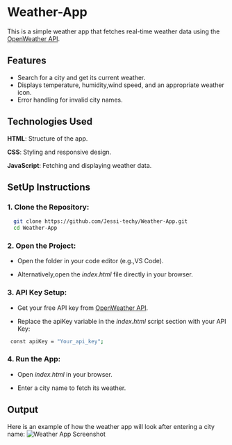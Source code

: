 # Weather-App
This is a simple weather app that fetches real-time weather data using the [OpenWeather API](https://openweathermap.org/).

## Features
- Search for a city and get its current weather.
- Displays temperature, humidity,wind speed, and an appropriate weather icon.
- Error handling for invalid city names.

## Technologies Used
  **HTML**: Structure of the app.
  
  **CSS**: Styling and responsive design.
  
  **JavaScript**: Fetching and displaying weather data.

## SetUp Instructions
  ### **1. Clone the Repository**:
  ~~~bash
    git clone https://github.com/Jessi-techy/Weather-App.git
    cd Weather-App
  ~~~
  ### **2. Open the Project**:
  
  - Open the folder in your code editor (e.g.,VS Code).
  
  - Alternatively,open the *index.html* file directly in your browser.

  ### **3. API Key Setup**:
  
  - Get your free API key from [OpenWeather API](https://openweathermap.org/).
  
  - Replace the apiKey variable in the *index.html* script section with your API Key:
  
  ~~~bash
   const apiKey = "Your_api_key";
  ~~~
  
  ### **4. Run the App**:
  
  - Open *index.html* in your browser.
  
  - Enter a city name to fetch its weather.

## Output
Here is an example of how the weather app will look after entering a city name:
![Weather App Screenshot](images/weather-app-paris.png)

